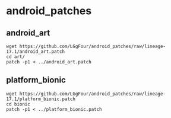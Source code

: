 # android_patches


## android_art

~~~
wget https://github.com/LGgFour/android_patches/raw/lineage-17.1/android_art.patch 
cd art/
patch -p1 < ../android_art.patch
~~~

## platform_bionic

~~~
wget https://github.com/LGgFour/android_patches/raw/lineage-17.1/platform_bionic.patch
cd bionic
patch -p1 < ../platform_bionic.patch
~~~
